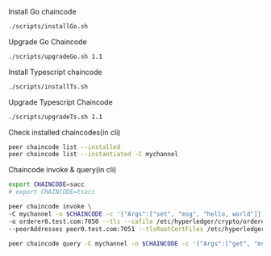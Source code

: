 Install Go chaincode
```sh
./scripts/installGo.sh
```

Upgrade Go Chaincode
```sh
./scripts/upgradeGo.sh 1.1
```

Install Typescript chaincode
```sh
./scripts/installTs.sh
```

Upgrade Typescript Chaincode
```sh
./scripts/upgradeTs.sh 1.1
```

Check installed chaincodes(in cli)
```sh
peer chaincode list --installed
peer chaincode list --instantiated -C mychannel
```

Chaincode invoke & query(in cli)
```sh
export CHAINCODE=sacc
# export CHAINCODE=tsacc

peer chaincode invoke \
-C mychannel -n $CHAINCODE -c '{"Args":["set", "msg", "hello, world"]}' \
-o orderer0.test.com:7050 --tls --cafile /etc/hyperledger/crypto/ordererOrganizations/test.com/orderers/orderer0.test.com/msp/tlscacerts/tlsca.test.com-cert.pem \
--peerAddresses peer0.test.com:7051 --tlsRootCertFiles /etc/hyperledger/crypto/peerOrganizations/test.com/peers/peer0.test.com/tls/ca.crt --waitForEvent

peer chaincode query -C mychannel -n $CHAINCODE -c '{"Args":["get", "msg"]}'
```
